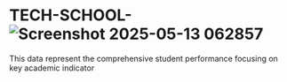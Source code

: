 
# TECH-SCHOOL-![Screenshot 2025-05-13 062857](https://github.com/user-attachments/assets/3cd6edb1-b05f-49df-a028-662e80739cd0)

This data represent the comprehensive student performance focusing on key academic indicator
